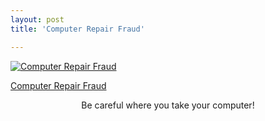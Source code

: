 ```yaml
---
layout: post
title: 'Computer Repair Fraud'

---
```


<p at:enclosure="asset" at:xid="6a00c22520821e8e1d00cd9703932d4cd5" at:format="medium" at:align="center" class="enclosure enclosure-center enclosure-medium video-enclosure">
<p class="enclosure-inner">
<p class="enclosure-list">
<p class="enclosure-item video-asset last">
<p class="enclosure-image">                <a href="http://kurtn.vox.com/library/video/6a00c22520821e8e1d00cd9703932d4cd5.html" title="Click to play “Computer Repair Fraud”"><span class="asset-overlay"></span><img src="http://a5.vox.com/6a00c22520821e8e1d00cd9703932d4cd5-200pi" alt="Computer Repair Fraud" /></a>

<p class="enclosure-meta">
<p class="enclosure-asset-name"><a href="http://kurtn.vox.com/library/video/6a00c22520821e8e1d00cd9703932d4cd5.html" title="Computer Repair Fraud">Computer Repair Fraud</a></p>


<!-- end enclosure -->
<p style="text-align: center">Be careful where you take your computer!</p>
